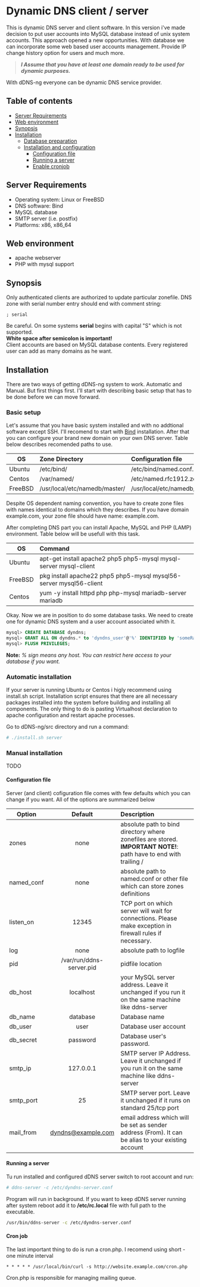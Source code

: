 # Dynamic DNS client / server
This is dynamic DNS server and client software. In this version i've made decision to put user accounts into MySQL database instead of unix system accounts. This approach opened a new opportunities. With database we can incorporate some web based user accounts management. Provide IP change history option for users and much more.

> _**I Assume that you have at least one domain ready to be used for dynamic purposes.**_

With dDNS-ng everyone can be dynamic DNS service provider.
## Table of contents
* [Server Requirements](#server-requirements)
* [Web environment](#web-environment)
* [Synopsis](#synopsis)
* [Installation](#installation)
  * [Database preparation](#database-preparation)
  * [Installation and configuration](#installation-and-configuration)
    * [Configuration file](#configuration-file)
    * [Running a server](#running-a-server)
    * [Enable cronjob](#cron-job)

## Server Requirements
* Operating system: Linux or FreeBSD
* DNS software: Bind
* MySQL database
* SMTP server (i.e. postfix)
* Platforms: x86, x86_64

## Web environment
 * apache webserver
 * PHP with mysql support

## Synopsis
Only authenticated clients are authorized to update particular zonefile. DNS zone with serial number entry should end with comment string:
```
; serial
```
Be careful. On some systems **serial** begins with capital "S" which is not supported.<br>
**White space after semicolon is important!**<br>
Client accounts are based on MySQL database contents. Every registered user can add as many domains as he want.
## Installation
There are two ways of getting dDNS-ng system to work. Automatic and Manual. But first things first. I'll start with describing basic setup that has
to be done before we can move forward.
### Basic setup
Let's assume that you have basic system installed and with no addtional software except SSH. I'll recomend to start with [Bind](https://www.isc.org/downloads/bind/) installation.
After that you can configure your brand new domain on your own DNS server. Table below describes recomended paths to use.

| OS      | Zone Directory                | Configuration file               |
|---------|:------------------------------|:---------------------------------|
| Ubuntu  | /etc/bind/                    | /etc/bind/named.conf.local       |
| Centos  | /var/named/                   | /etc/named.rfc1912.zones         |
| FreeBSD | /usr/local/etc/namedb/master/ | /usr/local/etc/namedb/named.conf |

Despite OS dependent naming convention, you have to create zone files with names identical to domains which they describes. If you have domain example.com, your zone file
should have name: example.com.

After completing DNS part you can install Apache, MySQL and PHP (LAMP) environment. Table below will be usefull with this task.

| OS      | Command                                                            |
|---------|:-------------------------------------------------------------------|
| Ubuntu  | apt-get install apache2 php5 php5-mysql mysql-server mysql-client  |
| FreeBSD | pkg install apache22 php5 php5-mysql mysql56-server mysql56-client |
| Centos  | yum -y install httpd php php-mysql mariadb-server mariadb          |

Okay. Now we are in position to do some database tasks. We need to create one for dynamic DNS system and a user account associated whith it.
```sql
mysql> CREATE DATABASE dyndns;
mysql> GRANT ALL ON dyndns.* to 'dyndns_user'@'%' IDENTIFIED by 'someRandomPassword';
mysql> FLUSH PRIVILEGES;
```
**Note:** _% sign means any host. You can restrict here access to your database if you want._

### Automatic installation
If your server is running Ubuntu or Centos i higly recommend using install.sh script. Installation script ensures that there are all necessary
packages installed into the system before building and installing all components. The only thing to do is pasting Virtualhost declaration to apache
configuration and restart apache processes.

Go to dDNS-ng/src directory and run a command:
```bash
# ./install.sh server
```

### Manual installation
TODO

#### Configuration file
Server (and client) cofiguration file comes with few defaults which you can change if you want. All of the options are summarized below<br>

| Option    | Default | Description                                         |
|-----------|:-------:|:----------------------------------------------------|
| zones     | none    | absolute path to bind directory where zonefiles are stored. **IMPORTANT NOTE!**: path have to end with trailing / |
| named_conf | none | absolute path to named.conf or other file which can store zones definitions |
| listen_on | 12345   | TCP port on which server will wait for connections. Please make exception in firewall rules if necessary.
| log       | none    | absolute path to logfile
| pid       | /var/run/ddns-server.pid | pidfile location
| db_host   | localhost | your MySQL server address. Leave it unchanged if you run it on the same machine like ddns-server
| db_name   | database | Database name
| db_user   | user     | Database user account
| db_secret | password | Database user's password.
| smtp_ip   | 127.0.0.1 | SMTP server IP Address. Leave it unchanged if you run it on the same machine like ddns-server
| smtp_port | 25 | SMTP server port. Leave it unchanged if it runs on standard 25/tcp port
| mail_from | dyndns@example.com | email address which will be set as sender address (From). It can be alias to your existing account
#### Running a server
Tu run installed and configured dDNS server switch to root account and run:
```bash
# ddns-server -c /etc/dyndns-server.conf
```
Program will run in background. If you want to keep dDNS server running after system reboot add it to **/etc/rc.local** file with full path to the executable.
```bash
/usr/bin/ddns-server -c /etc/dyndns-server.conf
```
#### Cron job
The last important thing to do is run a cron.php. I recomend using short - one minute interval
```
* * * * * /usr/local/bin/curl -s http://website.example.com/cron.php
```
Cron.php is responsible for managing mailing queue.
